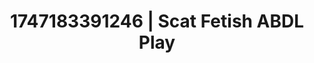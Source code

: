 ---
categories:
- BDSM whisper
- Babysitter scenario
- Self-pleasure
- Hidden desires
- Hands in hair
image: /assets/images/1747183391246.jpg
layout: post
seo:
  description: Featured content with artistic ABDL Play, Scat Fetish. HD images available.
  keywords: ABDL Play, Scat Fetish
  og_image: /assets/images/1747183391246.jpg
  schema_type: VisualArtwork
tags:
- ABDL Play
- Scat Fetish
- '#1747183391246'
title: 1747183391246 | Scat Fetish ABDL Play
---